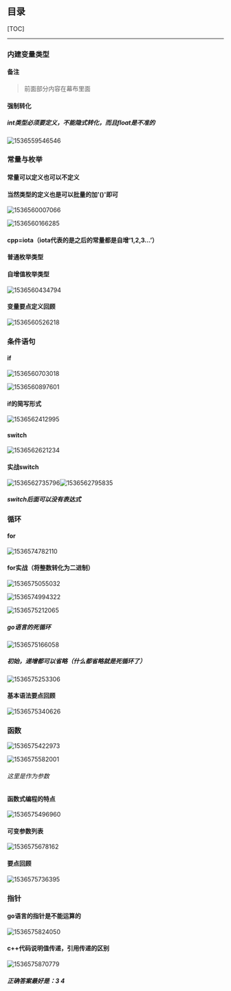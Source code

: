## 目录

[TOC]

------



### 内建变量类型

#### 备注

> 前面部分内容在幕布里面

#### 强制转化

##### int类型必须要定义，不能隐式转化，而且float是不准的

![1536559546546](.\go_img\1536559546546.png)

### 常量与枚举

#### 常量可以定义也可以不定义

#### 当然类型的定义也是可以批量的加'()'即可

![1536560007066](.\go_img\1536560007066.png)

![1536560166285](.\go_img\1536560166285.png)

#### cpp=iota（iota代表的是之后的常量都是自增‘1,2,3...’）

#### 普通枚举类型

#### 自增值枚举类型

![1536560434794](.\go_img\1536560434794.png)

#### 变量要点定义回顾

![1536560526218](.\go_img\1536560526218.png)

### 条件语句

#### if

![1536560703018](.\go_img\1536560703018.png)

![1536560897601](.\go_img\1536560897601.png)

#### if的简写形式

![1536562412995](.\go_img\1536562412995.png)

#### switch

![1536562621234](.\go_img\1536562621234.png)

#### 实战switch

![1536562735796](.\go_img\1536562735796.png)![1536562795835](.\go_img\1536562795835.png)

##### switch后面可以没有表达式

### 循环

#### for

![1536574782110](.\go_img\1536574782110.png)

#### for实战（将整数转化为二进制）

![1536575055032](.\go_img\1536575055032.png)

![1536574994322](.\go_img\1536574994322.png)

![1536575212065](.\go_img\1536575212065.png)

##### go语言的死循环

![1536575166058](.\go_img\1536575166058.png)

##### 初始，递增都可以省略（什么都省略就是死循环了）

![1536575253306](.\go_img\1536575253306.png)

#### 基本语法要点回顾

![1536575340626](.\go_img\1536575340626.png)

### 函数

![1536575422973](.\go_img\1536575422973.png)

![1536575582001](.\go_img\1536575582001.png)

###### 这里是作为参数

#### 函数式编程的特点

![1536575496960](.\go_img\1536575496960.png)



#### 可变参数列表

![1536575678162](.\go_img\1536575678162.png)

#### 要点回顾

![1536575736395](.\go_img\1536575736395.png)

### 指针

#### go语言的指针是不能运算的

![1536575824050](.\go_img\1536575824050.png)

#### c++代码说明值传递，引用传递的区别

![1536575870779](.\go_img\1536575870779.png)

##### 正确答案最好是：3			4

